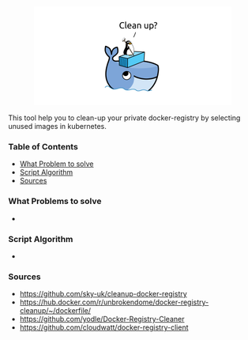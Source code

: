 <p align="center"> 
<img src="./img/cleanup-docker.png" width="400">
</p>
This tool help you to clean-up your private docker-registry by selecting unused images in kubernetes.

### Table of Contents

- [What Problem to solve](#what-problems-to-solve)
- [Script Algorithm](#script-algorithm)
- [Sources](#sources)

### What Problems to solve 

- 

### Script Algorithm 

- 

### Sources 

- https://github.com/sky-uk/cleanup-docker-registry
- https://hub.docker.com/r/unbrokendome/docker-registry-cleanup/~/dockerfile/
- https://github.com/yodle/Docker-Registry-Cleaner
- https://github.com/cloudwatt/docker-registry-client
